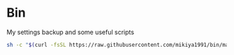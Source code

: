 Bin
=======

My settings backup and some useful scripts

```bash
sh -c "$(curl -fsSL https://raw.githubusercontent.com/mikiya1991/bin/master/setup_env.sh)"
```
